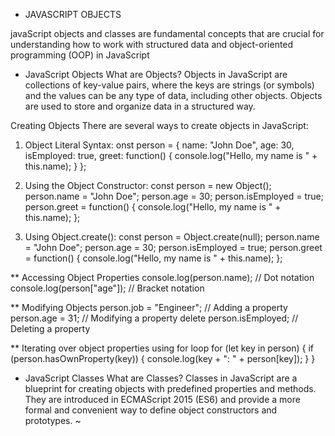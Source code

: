 * JAVASCRIPT OBJECTS

javaScript objects and classes are fundamental concepts that are crucial for understanding how to work with structured data and object-oriented programming (OOP) in JavaScript

* JavaScript Objects
What are Objects?
Objects in JavaScript are collections of key-value pairs, where the keys are strings (or symbols) and the values can be any type of data, including other objects. Objects are used to store and organize data in a structured way.

Creating Objects
There are several ways to create objects in JavaScript:
1. Object Literal Syntax:
    onst person = {
          name: "John Doe",
            age: 30,
              isEmployed: true,
                greet: function() {
                        console.log("Hello, my name is " + this.name);
                          }
    };

2. Using the Object Constructor:
    const person = new Object();
    person.name = "John Doe";
    person.age = 30;
    person.isEmployed = true;
    person.greet = function() {
          console.log("Hello, my name is " + this.name);
    };

3. Using Object.create():
    const person = Object.create(null);
    person.name = "John Doe";
    person.age = 30;
    person.isEmployed = true;
    person.greet = function() {
          console.log("Hello, my name is " + this.name);
    };

** Accessing Object Properties
console.log(person.name); // Dot notation
console.log(person["age"]); // Bracket notation

** Modifying Objects
person.job = "Engineer"; // Adding a property
person.age = 31; // Modifying a property
delete person.isEmployed; // Deleting a property

** Iterating over object properties using for loop
for (let key in person) {
      if (person.hasOwnProperty(key)) {
              console.log(key + ": " + person[key]);
                }
}
* JavaScript Classes
What are Classes?
Classes in JavaScript are a blueprint for creating objects with predefined properties and methods. They are introduced in ECMAScript 2015 (ES6) and provide a more formal and convenient way to define object constructors and prototypes.
~                                                                                                                                                                          

